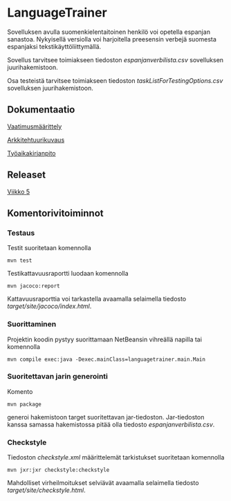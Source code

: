 # LanguageTrainer

Sovelluksen avulla suomenkielentaitoinen henkilö voi opetella espanjan sanastoa. Nykyisellä versiolla voi harjoitella preesensin verbejä suomesta espanjaksi tekstikäyttöliittymällä.

Sovellus tarvitsee toimiakseen tiedoston *espanjanverbilista.csv* sovelluksen juurihakemistoon.

Osa testeistä tarvitsee toimiakseen tiedoston *taskListForTestingOptions.csv* sovelluksen juurihakemistoon.

## Dokumentaatio

[Vaatimusmäärittely](https://github.com/apla-hy/ot-harjoitustyo/blob/master/dokumentointi/maarittelydokumentti.md)

[Arkkitehtuurikuvaus](https://github.com/apla-hy/ot-harjoitustyo/blob/master/dokumentointi/arkkitehtuuri.md)

[Työaikakirjanpito](https://github.com/apla-hy/ot-harjoitustyo/blob/master/dokumentointi/tyoaikakirjanpito.md)

## Releaset

[Viikko 5](https://github.com/apla-hy/ot-harjoitustyo/releases)

## Komentorivitoiminnot

### Testaus

Testit suoritetaan komennolla

```
mvn test
```

Testikattavuusraportti luodaan komennolla

```
mvn jacoco:report
```

Kattavuusraporttia voi tarkastella avaamalla selaimella tiedosto *target/site/jacoco/index.html*.

### Suorittaminen

Projektin koodin pystyy suorittamaan NetBeansin vihreällä napilla tai komennolla

```
mvn compile exec:java -Dexec.mainClass=languagetrainer.main.Main
```
### Suoritettavan jarin generointi

Komento

```
mvn package
```
generoi hakemistoon target suoritettavan jar-tiedoston. Jar-tiedoston kanssa samassa hakemistossa pitää olla tiedosto *espanjanverbilista.csv*.

### Checkstyle

Tiedoston *checkstyle.xml* määrittelemät tarkistukset suoritetaan komennolla
```
mvn jxr:jxr checkstyle:checkstyle
```
Mahdolliset virheilmoitukset selviävät avaamalla selaimella tiedosto *target/site/checkstyle.html*.




